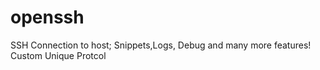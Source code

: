 # openssh
SSH Connection to host; Snippets,Logs, Debug and many more features! Custom Unique Protcol
